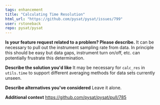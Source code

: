 ```yaml
---
tags: enhancement
title: "Calculating Time Resolution"
html_url: "https://github.com/pysat/pysat/issues/799"
user: rstoneback
repo: pysat/pysat
---
```


**Is your feature request related to a problem? Please describe.**
It can be necessary to pull out the instrument sampling rate from data. In principle this should be easy but data gaps, instrument turn on/off, etc. can potentially frustrate this determination.

**Describe the solution you'd like**
It may be necessary for `calc_res` in `utils.time` to support different averaging methods for data sets currently unseen.

**Describe alternatives you've considered**
Leave it alone.

**Additional context**
https://github.com/pysat/pysat/pull/785